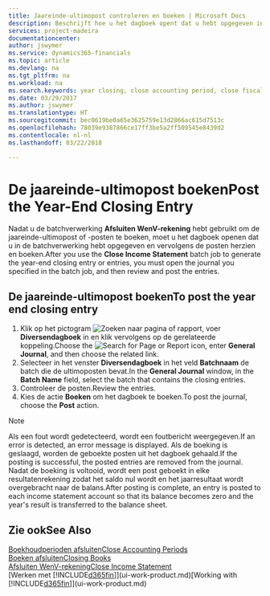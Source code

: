 ```yaml
---
title: Jaareinde-ultimopost controleren en boeken | Microsoft Docs
description: Beschrijft hoe u het dagboek opent dat u hebt opgegeven in de batchverwerking Afsluiten WenV-rekening en vervolgens de jaareinde-ultimopost controleert en boekt.
services: project-madeira
documentationcenter: 
author: jswymer
ms.service: dynamics365-financials
ms.topic: article
ms.devlang: na
ms.tgt_pltfrm: na
ms.workload: na
ms.search.keywords: year closing, close accounting period, close fiscal year, bank account detailed trial balance
ms.date: 03/29/2017
ms.author: jswymer
ms.translationtype: HT
ms.sourcegitcommit: bec0619be0a65e3625759e13d2866ac615d7513c
ms.openlocfilehash: 78039e9387866ce17ff3be5a2ff509545e8439d2
ms.contentlocale: nl-nl
ms.lasthandoff: 03/22/2018

---
```

# <a name="post-the-year-end-closing-entry"></a><span data-ttu-id="8b40a-103">De jaareinde-ultimopost boeken</span><span class="sxs-lookup"><span data-stu-id="8b40a-103">Post the Year-End Closing Entry</span></span>
<span data-ttu-id="8b40a-104">Nadat u de batchverwerking **Afsluiten WenV-rekening** hebt gebruikt om de jaareinde-ultimopost of -posten te boeken, moet u het dagboek openen dat u in de batchverwerking hebt opgegeven en vervolgens de posten herzien en boeken.</span><span class="sxs-lookup"><span data-stu-id="8b40a-104">After you use the **Close Income Statement** batch job to generate the year-end closing entry or entries, you must open the journal you specified in the batch job, and then review and post the entries.</span></span>

## <a name="to-post-the-year-end-closing-entry"></a><span data-ttu-id="8b40a-105">De jaareinde-ultimopost boeken</span><span class="sxs-lookup"><span data-stu-id="8b40a-105">To post the year end closing entry</span></span>
1. <span data-ttu-id="8b40a-106">Klik op het pictogram ![Zoeken naar pagina of rapport](media/ui-search/search_small.png "pictogram Zoeken naar pagina of rapport"), voer **Diversendagboek** in en klik vervolgens op de gerelateerde koppeling.</span><span class="sxs-lookup"><span data-stu-id="8b40a-106">Choose the ![Search for Page or Report](media/ui-search/search_small.png "Search for Page or Report icon") icon, enter **General Journal**, and then choose the related link.</span></span>
2. <span data-ttu-id="8b40a-107">Selecteer in het venster **Diversendagboek** in het veld **Batchnaam** de batch die de ultimoposten bevat.</span><span class="sxs-lookup"><span data-stu-id="8b40a-107">In the **General Journal** window, in the **Batch Name** field, select the batch that contains the closing entries.</span></span>
3. <span data-ttu-id="8b40a-108">Controleer de posten.</span><span class="sxs-lookup"><span data-stu-id="8b40a-108">Review the entries.</span></span>
4. <span data-ttu-id="8b40a-109">Kies de actie **Boeken** om het dagboek te boeken.</span><span class="sxs-lookup"><span data-stu-id="8b40a-109">To post the journal, choose the **Post** action.</span></span>

> [!NOTE]  
>   <span data-ttu-id="8b40a-110">Als een fout wordt gedetecteerd, wordt een foutbericht weergegeven.</span><span class="sxs-lookup"><span data-stu-id="8b40a-110">If an error is detected, an error message is displayed.</span></span> <span data-ttu-id="8b40a-111">Als de boeking is geslaagd, worden de geboekte posten uit het dagboek gehaald.</span><span class="sxs-lookup"><span data-stu-id="8b40a-111">If the posting is successful, the posted entries are removed from the journal.</span></span> <span data-ttu-id="8b40a-112">Nadat de boeking is voltooid, wordt een post geboekt in elke resultatenrekening zodat het saldo nul wordt en het jaarresultaat wordt overgebracht naar de balans.</span><span class="sxs-lookup"><span data-stu-id="8b40a-112">After posting is complete, an entry is posted to each income statement account so that its balance becomes zero and the year's result is transferred to the balance sheet.</span></span>

## <a name="see-also"></a><span data-ttu-id="8b40a-113">Zie ook</span><span class="sxs-lookup"><span data-stu-id="8b40a-113">See Also</span></span>
[<span data-ttu-id="8b40a-114">Boekhoudperioden afsluiten</span><span class="sxs-lookup"><span data-stu-id="8b40a-114">Close Accounting Periods</span></span>](year-close-account-periods.md)  
[<span data-ttu-id="8b40a-115">Boeken afsluiten</span><span class="sxs-lookup"><span data-stu-id="8b40a-115">Closing Books</span></span>](year-close-books.md)  
[<span data-ttu-id="8b40a-116">Afsluiten WenV-rekening</span><span class="sxs-lookup"><span data-stu-id="8b40a-116">Close Income Statement</span></span>](year-close-income-statement.md)  
<span data-ttu-id="8b40a-117">[Werken met [!INCLUDE[d365fin](includes/d365fin_md.md)]](ui-work-product.md)</span><span class="sxs-lookup"><span data-stu-id="8b40a-117">[Working with [!INCLUDE[d365fin](includes/d365fin_md.md)]](ui-work-product.md)</span></span>

